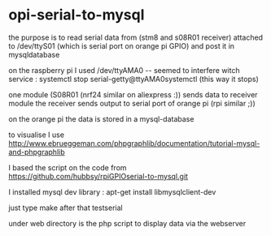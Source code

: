 # opi-serial-to-mysql
the purpose is to read serial data from (stm8 and s08R01 receiver) attached to /dev/ttyS01 (which is serial port on orange pi GPIO)  and post it in mysqldatabase



on the raspberry pi I used /dev/ttyAMA0 -- seemed to interfere witch service : 
systemctl stop serial-getty@ttyAMA0systemctl (this way it stops) 


one module (S08R01 (nrf24 similar on aliexpress :)) sends data to receiver module 
the receiver sends output to serial port of orange pi (rpi similar ;))

on the orange pi the data is stored in a mysql-database

to visualise I use http://www.ebrueggeman.com/phpgraphlib/documentation/tutorial-mysql-and-phpgraphlib 


I based the script on the code from  https://github.com/hubbsy/rpiGPIOserial-to-mysql.git 

I installed mysql dev library : apt-get install libmysqlclient-dev 

just type make 
after that
testserial

under web directory is the php script to display data via the webserver 
